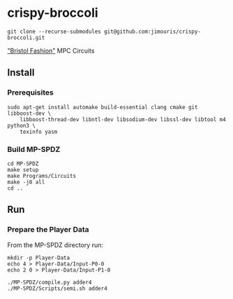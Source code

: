 # crispy-broccoli

```shell
git clone --recurse-submodules git@github.com:jimouris/crispy-broccoli.git
```

["Bristol Fashion"](https://homes.esat.kuleuven.be/~nsmart/MPC/) MPC Circuits


## Install
### Prerequisites
```shell
sudo apt-get install automake build-essential clang cmake git libboost-dev \
    libboost-thread-dev libntl-dev libsodium-dev libssl-dev libtool m4 python3 \
    texinfo yasm
```

### Build MP-SPDZ
```shell
cd MP-SPDZ
make setup
make Programs/Circuits
make -j8 all
cd ..
```

## Run
### Prepare the Player Data
From the MP-SPDZ directory run:
```shell
mkdir -p Player-Data
echo 4 > Player-Data/Input-P0-0
echo 2 0 > Player-Data/Input-P1-0
```

```shell
./MP-SPDZ/compile.py adder4
./MP-SPDZ/Scripts/semi.sh adder4
```
